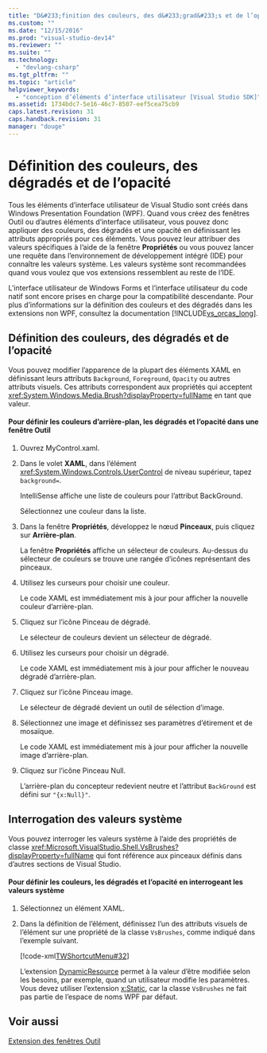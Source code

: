 ```yaml
---
title: "D&#233;finition des couleurs, des d&#233;grad&#233;s et de l’opacit&#233; | Microsoft Docs"
ms.custom: ""
ms.date: "12/15/2016"
ms.prod: "visual-studio-dev14"
ms.reviewer: ""
ms.suite: ""
ms.technology: 
  - "devlang-csharp"
ms.tgt_pltfrm: ""
ms.topic: "article"
helpviewer_keywords: 
  - "conception d’éléments d’interface utilisateur [Visual Studio SDK]"
ms.assetid: 1734bdc7-5e16-46c7-8507-eef5cea75cb9
caps.latest.revision: 31
caps.handback.revision: 31
manager: "douge"
---
```

# D&#233;finition des couleurs, des d&#233;grad&#233;s et de l’opacit&#233;
Tous les éléments d’interface utilisateur de Visual Studio sont créés dans Windows Presentation Foundation \(WPF\). Quand vous créez des fenêtres Outil ou d’autres éléments d’interface utilisateur, vous pouvez donc appliquer des couleurs, des dégradés et une opacité en définissant les attributs appropriés pour ces éléments. Vous pouvez leur attribuer des valeurs spécifiques à l’aide de la fenêtre **Propriétés** ou vous pouvez lancer une requête dans l’environnement de développement intégré \(IDE\) pour connaître les valeurs système. Les valeurs système sont recommandées quand vous voulez que vos extensions ressemblent au reste de l’IDE.  
  
 L’interface utilisateur de Windows Forms et l’interface utilisateur du code natif sont encore prises en charge pour la compatibilité descendante. Pour plus d’informations sur la définition des couleurs et des dégradés dans les extensions non WPF, consultez la documentation [!INCLUDE[vs_orcas_long](../debugger/includes/vs_orcas_long_md.md)].  
  
## Définition des couleurs, des dégradés et de l’opacité  
 Vous pouvez modifier l’apparence de la plupart des éléments XAML en définissant leurs attributs `Background`, `Foreground`, `Opacity` ou autres attributs visuels. Ces attributs correspondent aux propriétés qui acceptent <xref:System.Windows.Media.Brush?displayProperty=fullName> en tant que valeur.  
  
#### Pour définir les couleurs d’arrière\-plan, les dégradés et l’opacité dans une fenêtre Outil  
  
1.  Ouvrez MyControl.xaml.  
  
2.  Dans le volet **XAML**, dans l’élément <xref:System.Windows.Controls.UserControl> de niveau supérieur, tapez `background=`.  
  
     IntelliSense affiche une liste de couleurs pour l’attribut BackGround.  
  
     Sélectionnez une couleur dans la liste.  
  
3.  Dans la fenêtre **Propriétés**, développez le nœud **Pinceaux**, puis cliquez sur **Arrière\-plan**.  
  
     La fenêtre **Propriétés** affiche un sélecteur de couleurs. Au\-dessus du sélecteur de couleurs se trouve une rangée d’icônes représentant des pinceaux.  
  
4.  Utilisez les curseurs pour choisir une couleur.  
  
     Le code XAML est immédiatement mis à jour pour afficher la nouvelle couleur d’arrière\-plan.  
  
5.  Cliquez sur l’icône Pinceau de dégradé.  
  
     Le sélecteur de couleurs devient un sélecteur de dégradé.  
  
6.  Utilisez les curseurs pour choisir un dégradé.  
  
     Le code XAML est immédiatement mis à jour pour afficher le nouveau dégradé d’arrière\-plan.  
  
7.  Cliquez sur l’icône Pinceau image.  
  
     Le sélecteur de dégradé devient un outil de sélection d’image.  
  
8.  Sélectionnez une image et définissez ses paramètres d’étirement et de mosaïque.  
  
     Le code XAML est immédiatement mis à jour pour afficher la nouvelle image d’arrière\-plan.  
  
9. Cliquez sur l’icône Pinceau Null.  
  
     L’arrière\-plan du concepteur redevient neutre et l’attribut `BackGround` est défini sur `"{x:Null}"`.  
  
## Interrogation des valeurs système  
 Vous pouvez interroger les valeurs système à l’aide des propriétés de classe <xref:Microsoft.VisualStudio.Shell.VsBrushes?displayProperty=fullName> qui font référence aux pinceaux définis dans d’autres sections de Visual Studio.  
  
#### Pour définir les couleurs, les dégradés et l’opacité en interrogeant les valeurs système  
  
1.  Sélectionnez un élément XAML.  
  
2.  Dans la définition de l’élément, définissez l’un des attributs visuels de l’élément sur une propriété de la classe `VsBrushes`, comme indiqué dans l’exemple suivant.  
  
     [!code-xml[TWShortcutMenu#32](../misc/codesnippet/Xaml/setting-colors-gradients-and-opacity_1.xaml)]  
  
     L’extension [DynamicResource](../Topic/DynamicResource%20Markup%20Extension.md) permet à la valeur d’être modifiée selon les besoins, par exemple, quand un utilisateur modifie les paramètres. Vous devez utiliser l’extension [x:Static](../Topic/x:Static%20Markup%20Extension.md), car la classe `VsBrushes` ne fait pas partie de l’espace de noms WPF par défaut.  
  
## Voir aussi  
 [Extension des fenêtres Outil](../misc/extending-tool-windows.md)